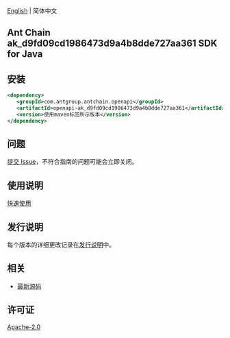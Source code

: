 [English](README.md) | 简体中文

## Ant Chain ak_d9fd09cd1986473d9a4b8dde727aa361 SDK for Java

## 安装

```xml
<dependency>
   <groupId>com.antgroup.antchain.openapi</groupId>
   <artifactId>openapi-ak_d9fd09cd1986473d9a4b8dde727aa361</artifactId>
   <version>使用maven标签所示版本</version>
</dependency>
```

## 问题

[提交 Issue](https://github.com/alipay/antchain-openapi-prod-sdk/issues/new)，不符合指南的问题可能会立即关闭。

## 使用说明

[快速使用](https://github.com/alipay/antchain-openapi-prod-sdk)

## 发行说明

每个版本的详细更改记录在[发行说明](./ChangeLog.txt)中。

## 相关

- [最新源码](https://github.com/alipay/antchain-openapi-prod-sdk/)

## 许可证

[Apache-2.0](http://www.apache.org/licenses/LICENSE-2.0)
